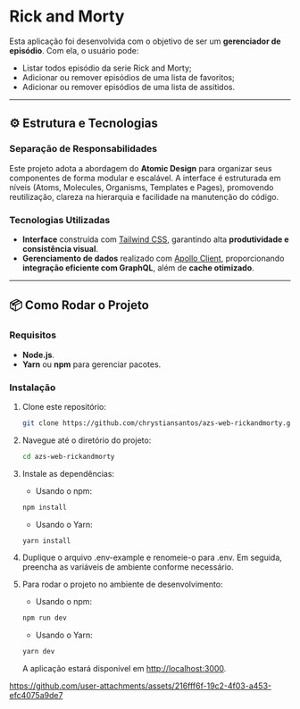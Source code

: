 # Rick and Morty

Esta aplicação foi desenvolvida com o objetivo de ser um **gerenciador de episódio**. Com ela, o usuário pode:

- Listar todos episódio da serie Rick and Morty;
- Adicionar ou remover episódios de uma lista de favoritos;
- Adicionar ou remover episódios de uma lista de assitidos.

---

## ⚙️ Estrutura e Tecnologias

### Separação de Responsabilidades

Este projeto adota a abordagem do **Atomic Design** para organizar seus componentes de forma modular e escalável. A interface é estruturada em níveis (Atoms, Molecules, Organisms, Templates e Pages), promovendo reutilização, clareza na hierarquia e facilidade na manutenção do código.

### Tecnologias Utilizadas

- **Interface** construída com [Tailwind CSS](https://tailwindcss.com/), garantindo alta **produtividade e consistência visual**.
- **Gerenciamento de dados** realizado com [Apollo Client](https://www.apollographql.com/docs/react/), proporcionando **integração eficiente com GraphQL**, além de **cache otimizado**.

---

## 📦 Como Rodar o Projeto

### Requisitos

- **Node.js**.
- **Yarn** ou **npm** para gerenciar pacotes.

### Instalação

1. Clone este repositório:

   ```bash
   git clone https://github.com/chrystiansantos/azs-web-rickandmorty.git
   ```

2. Navegue até o diretório do projeto:

   ```bash
   cd azs-web-rickandmorty
   ```

3. Instale as dependências:

   - Usando o npm:

   ```bash
   npm install
   ```

   - Usando o Yarn:

   ```bash
   yarn install
   ```

4. Duplique o arquivo .env-example e renomeie-o para .env. Em seguida, preencha as variáveis de ambiente conforme necessário.

5. Para rodar o projeto no ambiente de desenvolvimento:

   - Usando o npm:

   ```bash
   npm run dev
   ```

   - Usando o Yarn:

   ```bash
   yarn dev
   ```

   A aplicação estará disponível em [http://localhost:3000](http://localhost:3000).

https://github.com/user-attachments/assets/216fff6f-19c2-4f03-a453-efc4075a9de7
